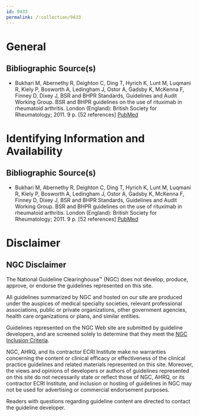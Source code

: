 ```yaml
---
id: 9433
permalink: /:collection/9433
---
```


# General

## Bibliographic Source(s)

- Bukhari M, Abernethy R, Deighton C, Ding T, Hyrich K, Lunt M, Luqmani R, Kiely P, Bosworth A, Ledingham J, Ostor A, Gadsby K, McKenna F, Finney D, Dixey J, BSR and BHPR Standards, Guidelines and Audit Working Group. BSR and BHPR guidelines on the use of rituximab in rheumatoid arthritis. London (England): British Society for Rheumatology; 2011. 9 p. [52 references] [ PubMed ](http://www.ncbi.nlm.nih.gov/entrez/query.fcgi?cmd=Retrieve&db=pubmed&dopt=Abstract&list_uids=21546351)

# Identifying Information and Availability

## Bibliographic Source(s)

- Bukhari M, Abernethy R, Deighton C, Ding T, Hyrich K, Lunt M, Luqmani R, Kiely P, Bosworth A, Ledingham J, Ostor A, Gadsby K, McKenna F, Finney D, Dixey J, BSR and BHPR Standards, Guidelines and Audit Working Group. BSR and BHPR guidelines on the use of rituximab in rheumatoid arthritis. London (England): British Society for Rheumatology; 2011. 9 p. [52 references] [ PubMed ](http://www.ncbi.nlm.nih.gov/entrez/query.fcgi?cmd=Retrieve&db=pubmed&dopt=Abstract&list_uids=21546351)

# Disclaimer

## NGC Disclaimer

The National Guideline Clearinghouse™ (NGC) does not develop, produce, approve, or endorse the guidelines represented on this site.

All guidelines summarized by NGC and hosted on our site are produced under the auspices of medical specialty societies, relevant professional associations, public or private organizations, other government agencies, health care organizations or plans, and similar entities.

Guidelines represented on the NGC Web site are submitted by guideline developers, and are screened solely to determine that they meet the [NGC Inclusion Criteria](/help-and-about/summaries/inclusion-criteria).

NGC, AHRQ, and its contractor ECRI Institute make no warranties concerning the content or clinical efficacy or effectiveness of the clinical practice guidelines and related materials represented on this site. Moreover, the views and opinions of developers or authors of guidelines represented on this site do not necessarily state or reflect those of NGC, AHRQ, or its contractor ECRI Institute, and inclusion or hosting of guidelines in NGC may not be used for advertising or commercial endorsement purposes.

Readers with questions regarding guideline content are directed to contact the guideline developer.

